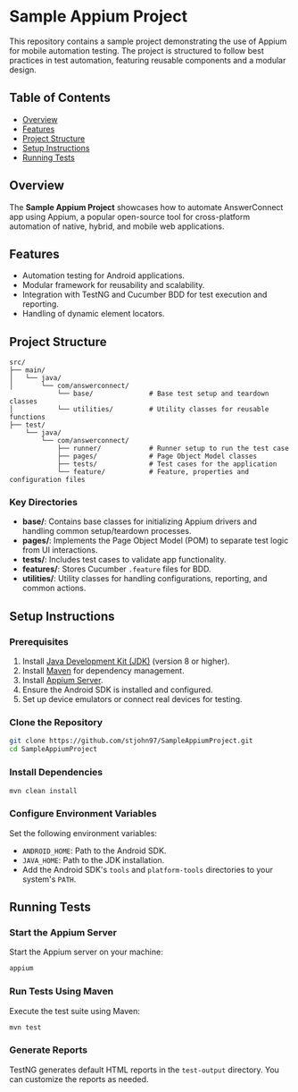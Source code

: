 
# Sample Appium Project

This repository contains a sample project demonstrating the use of Appium for mobile automation testing. The project is structured to follow best practices in test automation, featuring reusable components and a modular design.

## Table of Contents

- [Overview](#overview)
- [Features](#features)
- [Project Structure](#project-structure)
- [Setup Instructions](#setup-instructions)
- [Running Tests](#running-tests)

## Overview

The **Sample Appium Project** showcases how to automate AnswerConnect app using Appium, a popular open-source tool for cross-platform automation of native, hybrid, and mobile web applications.

## Features

- Automation testing for Android applications.
- Modular framework for reusability and scalability.
- Integration with TestNG and Cucumber BDD for test execution and reporting.
- Handling of dynamic element locators.

## Project Structure

```
src/
├── main/
│   └── java/
│       └── com/answerconnect/
            └── base/              # Base test setup and teardown classes
│           └── utilities/         # Utility classes for reusable functions
├── test/
    └── java/
        └── com/answerconnect/
            ├── runner/            # Runner setup to run the test case
            ├── pages/             # Page Object Model classes
            ├── tests/             # Test cases for the application
            └── feature/           # Feature, properties and configuration files
```

### Key Directories

- **base/**: Contains base classes for initializing Appium drivers and handling common setup/teardown processes.
- **pages/**: Implements the Page Object Model (POM) to separate test logic from UI interactions.
- **tests/**: Includes test cases to validate app functionality.
- **features/**: Stores Cucumber `.feature` files for BDD.
- **utilities/**: Utility classes for handling configurations, reporting, and common actions.

## Setup Instructions

### Prerequisites

1. Install [Java Development Kit (JDK)](https://www.oracle.com/java/technologies/javase-downloads.html) (version 8 or higher).
2. Install [Maven](https://maven.apache.org/download.cgi) for dependency management.
3. Install [Appium Server](https://appium.io/).
4. Ensure the Android SDK is installed and configured.
5. Set up device emulators or connect real devices for testing.

### Clone the Repository

```bash
git clone https://github.com/stjohn97/SampleAppiumProject.git
cd SampleAppiumProject
```

### Install Dependencies

```bash
mvn clean install
```

### Configure Environment Variables

Set the following environment variables:

- `ANDROID_HOME`: Path to the Android SDK.
- `JAVA_HOME`: Path to the JDK installation.
- Add the Android SDK's `tools` and `platform-tools` directories to your system's `PATH`.

## Running Tests

### Start the Appium Server

Start the Appium server on your machine:

```bash
appium
```

### Run Tests Using Maven

Execute the test suite using Maven:

```bash
mvn test
```

### Generate Reports

TestNG generates default HTML reports in the `test-output` directory. You can customize the reports as needed.

